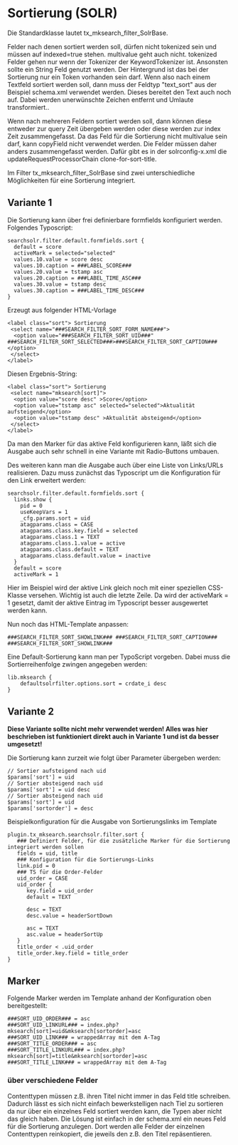 Sortierung (SOLR)
=================

Die Standardklasse lautet tx\_mksearch\_filter\_SolrBase.

Felder nach denen sortiert werden soll, dürfen nicht tokenized sein und müssen auf indexed=true stehen. multivalue geht auch nicht. tokenized Felder gehen nur wenn der Tokenizer der KeywordTokenizer ist. Ansonsten sollte ein String Feld genutzt werden. Der Hintergrund ist das bei der Sortierung nur ein Token vorhanden sein darf. Wenn also nach einem Textfeld sortiert werden soll, dann muss der Feldtyp "text\_sort" aus der Beispiel schema.xml verwendet werden. Dieses bereitet den Text auch noch auf. Dabei werden unerwünschte Zeichen entfernt und Umlaute transformiert..

Wenn nach mehreren Feldern sortiert werden soll, dann können diese entweder zur query Zeit übergeben werden oder diese werden zur index Zeit zusammengefasst. Da das Feld für die Sortierung nicht multivalue sein darf, kann copyField nicht verwendet werden. Die Felder müssen daher anders zusammengefasst werden. Dafür gibt es in der solrconfig-x.xml die updateRequestProcessorChain clone-for-sort-title.

Im Filter tx\_mksearch\_filter\_SolrBase sind zwei unterschiedliche Möglichkeiten für eine Sortierung integriert.

Variante 1
----------

Die Sortierung kann über frei definierbare formfields konfiguriert werden. Folgendes Typoscript:

~~~~ {.sourceCode .ts}
searchsolr.filter.default.formfields.sort {
  default = score
  activeMark = selected="selected"
  values.10.value = score desc
  values.10.caption = ###LABEL_SCORE###
  values.20.value = tstamp asc
  values.20.caption = ###LABEL_TIME_ASC###
  values.30.value = tstamp desc
  values.30.caption = ###LABEL_TIME_DESC###
}
~~~~

Erzeugt aus folgender HTML-Vorlage

~~~~ {.sourceCode .html}
<label class="sort"> Sortierung
 <select name="###SEARCH_FILTER_SORT_FORM_NAME###">
  <option value="###SEARCH_FILTER_SORT_UID###" ###SEARCH_FILTER_SORT_SELECTED###>###SEARCH_FILTER_SORT_CAPTION###</option>
 </select>
</label>
~~~~

Diesen Ergebnis-String:

~~~~ {.sourceCode .html}
<label class="sort"> Sortierung
 <select name="mksearch[sort]">
  <option value="score desc" >Score</option>
  <option value="tstamp asc" selected="selected">Aktualität aufsteigend</option>
  <option value="tstamp desc" >Aktualität absteigend</option>
 </select>
</label>
~~~~

Da man den Marker für das aktive Feld konfigurieren kann, läßt sich die Ausgabe auch sehr schnell in eine Variante mit Radio-Buttons umbauen.

Des weiteren kann man die Ausgabe auch über eine Liste von Links/URLs realisieren. Dazu muss zunächst das Typoscript um die Konfiguration für den Link erweitert werden:

~~~~ {.sourceCode .ts}
searchsolr.filter.default.formfields.sort {
  links.show {
    pid = 0
    useKeepVars = 1
    _cfg.params.sort = uid
    atagparams.class = CASE
    atagparams.class.key.field = selected
    atagparams.class.1 = TEXT
    atagparams.class.1.value = active
    atagparams.class.default = TEXT
    atagparams.class.default.value = inactive
  }
  default = score
  activeMark = 1
~~~~

Hier im Beispiel wird der aktive Link gleich noch mit einer speziellen CSS-Klasse versehen. Wichtig ist auch die letzte Zeile. Da wird der activeMark = 1 gesetzt, damit der aktive Eintrag im Typoscript besser ausgewertet werden kann.

Nun noch das HTML-Template anpassen:

~~~~ {.sourceCode .html}
###SEARCH_FILTER_SORT_SHOWLINK### ###SEARCH_FILTER_SORT_CAPTION### ###SEARCH_FILTER_SORT_SHOWLINK###
~~~~


Eine Default-Sortierung kann man per TypoScript vorgeben. Dabei muss die Sortierreihenfolge zwingen angegeben werden:
~~~~ {.sourceCode .ts}
lib.mksearch {
	defaultsolrfilter.options.sort = crdate_i desc
}
~~~~

Variante 2
----------

**Diese Variante sollte nicht mehr verwendet werden! Alles was hier beschrieben ist funktioniert direkt auch in Variante 1 und ist da besser umgesetzt!**

Die Sortierung kann zurzeit wie folgt über Parameter übergeben werden:

~~~~ {.sourceCode .php}
// Sortier aufsteigend nach uid
$params['sort'] = uid
// Sortier absteigend nach uid
$params['sort'] = uid desc
// Sortier absteigend nach uid
$params['sort'] = uid
$params['sortorder'] = desc
~~~~

Beispielkonfiguration für die Ausgabe von Sortierungslinks im Template

~~~~ {.sourceCode .ts}
plugin.tx_mksearch.searchsolr.filter.sort {
   ### Definiert Felder, für die zusätzliche Marker für die Sortierung integriert werden sollen
   fields = uid, title
   ### Konfiguration für die Sortierungs-Links
   link.pid = 0
   ### TS für die Order-Felder
   uid_order = CASE
   uid_order {
      key.field = uid_order
      default = TEXT

      desc = TEXT
      desc.value = headerSortDown

      asc = TEXT
      asc.value = headerSortUp
   }
   title_order < .uid_order
   title_order.key.field = title_order
}
~~~~

Marker
------

Folgende Marker werden im Template anhand der Konfiguration oben bereitgestellt:

    ###SORT_UID_ORDER### = asc
    ###SORT_UID_LINKURL### = index.php?mksearch[sort]=uid&mksearch[sortorder]=asc
    ###SORT_UID_LINK### = wrappedArray mit dem A-Tag
    ###SORT_TITLE_ORDER### = asc
    ###SORT_TITLE_LINKURL### = index.php?mksearch[sort]=title&mksearch[sortorder]=asc
    ###SORT_TITLE_LINK### = wrappedArray mit dem A-Tag

### über verschiedene Felder

Contenttypen müssen z.B. ihren Titel nicht immer in das Feld title schreiben. Dadurch lässt es sich nicht einfach bewerkstelligen nach Tiel zu sortieren da nur über ein einzelnes Feld sortiert werden kann, die Typen aber nicht das gleich haben. Die Lösung ist einfach in der schema.xml ein neues Feld für die Sortierung anzulegen. Dort werden alle Felder der einzelnen Contenttypen reinkopiert, die jeweils den z.B. den Titel repäsentieren.
